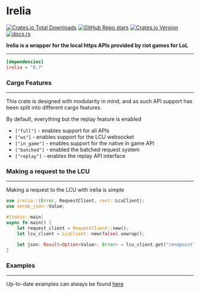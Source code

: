 # Irelia

[![Crates.io Total Downloads](https://img.shields.io/crates/d/irelia?style=flat-square)](https://crates.io/crates/irelia)
[![GitHub Repo stars](https://img.shields.io/github/stars/alsosylv/irelia?style=flat-square)](https://github.com/AlsoSylv/Irelia/stargazers)
[![Crates.io Version](https://img.shields.io/crates/v/irelia?style=flat-square)](https://crates.io/crates/irelia/versions)
[![docs.rs](https://img.shields.io/docsrs/irelia?style=flat-square)](https://docs.rs/irelia)

**Irelia is a wrapper for the local https APIs provided by riot games for LoL**

---

```toml
[dependencies]
irelia = "0.7"
```

### Cargo Features

---
This crate is designed with modularity in mind, and as such API support has been split into different cargo features.

By default, everything but the replay feature is enabled

- `["full"]` - enables support for all APIs
- `["ws"]` - enables support for the LCU websocket
- `["in_game"]` - enables support for the native in game API
- `["batched"]` - enabled the batched request system
- `["replay"]` - enables the replay API interface

### Making a request to the LCU

---
Making a request to the LCU with irelia is simple
```rust
use irelia::{Error, RequestClient, rest::LcuClient};
use serde_json::Value;

#[tokio::main]
async fn main() {
    let request_client = RequestClient::new();
    let lcu_client = LcuClient::new(false).unwrap();
    
    let json: Result<Option<Value>, Error> = lcu_client.get("/endpoint", &request_client).await;
}
```

### Examples

---

Up-to-date examples can always be found [here](irelia/examples)
